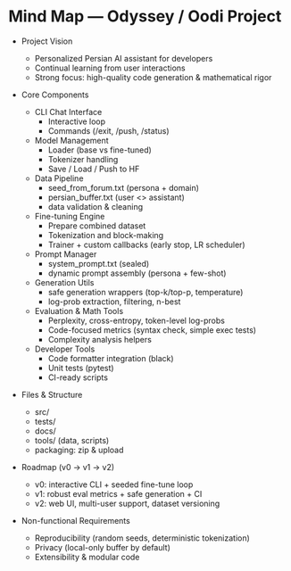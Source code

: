# Mind Map — Odyssey / Oodi Project

- Project Vision
  - Personalized Persian AI assistant for developers
  - Continual learning from user interactions
  - Strong focus: high-quality code generation & mathematical rigor

- Core Components
  - CLI Chat Interface
    - Interactive loop
    - Commands (/exit, /push, /status)
  - Model Management
    - Loader (base vs fine-tuned)
    - Tokenizer handling
    - Save / Load / Push to HF
  - Data Pipeline
    - seed_from_forum.txt (persona + domain)
    - persian_buffer.txt (user <> assistant)
    - data validation & cleaning
  - Fine-tuning Engine
    - Prepare combined dataset
    - Tokenization and block-making
    - Trainer + custom callbacks (early stop, LR scheduler)
  - Prompt Manager
    - system_prompt.txt (sealed)
    - dynamic prompt assembly (persona + few-shot)
  - Generation Utils
    - safe generation wrappers (top-k/top-p, temperature)
    - log-prob extraction, filtering, n-best
  - Evaluation & Math Tools
    - Perplexity, cross-entropy, token-level log-probs
    - Code-focused metrics (syntax check, simple exec tests)
    - Complexity analysis helpers
  - Developer Tools
    - Code formatter integration (black)
    - Unit tests (pytest)
    - CI-ready scripts

- Files & Structure
  - src/
  - tests/
  - docs/
  - tools/ (data, scripts)
  - packaging: zip & upload

- Roadmap (v0 → v1 → v2)
  - v0: interactive CLI + seeded fine-tune loop
  - v1: robust eval metrics + safe generation + CI
  - v2: web UI, multi-user support, dataset versioning

- Non-functional Requirements
  - Reproducibility (random seeds, deterministic tokenization)
  - Privacy (local-only buffer by default)
  - Extensibility & modular code
